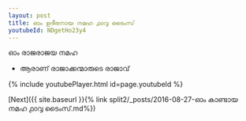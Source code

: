 ```yaml
---
layout: post
title: ഓം ഉദീരനായ നമഹ ൧൦൮ ടൈംസ്
youtubeId: NDgetHo23y4
---
```

 
 
 ഓം രാജരാജയ നമഹ 
 
 -  ആരാണ് രാജാക്കന്മാരുടെ രാജാവ് 
 
  
 
  
 
 
 
 
 
 


{% include youtubePlayer.html id=page.youtubeId %}
 
[Next]({{ site.baseurl }}{% link  split2/_posts/2016-08-27-ഓം കാണ്ടായ നമഹ ൧൦൮ ടൈംസ്.md%})
 
